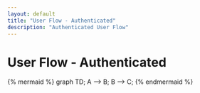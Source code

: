 ```yaml
---
layout: default
title: "User Flow - Authenticated"
description: "Authenticated User Flow"
---
```

# User Flow - Authenticated
{% mermaid %}
graph TD;
    A --> B;
    B --> C;
{% endmermaid %}
